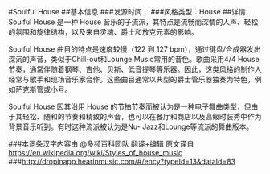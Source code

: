 #Soulful House
##基本信息
###发源时间：
###风格类型：House
##详情
Soulful House 是一种 House 音乐的子流派，其特点是流畅而深情的人声、轻松的氛围和旋律结构，以及来自灵魂、爵士和放克元素的影响。



Soulful House 曲目的特点是速度较慢（122 到 127 bpm），通过键盘/合成器发出深沉的声音，类似于Chill-out和Lounge
Music常用的音色。歌曲采用4/4 House
节奏，通常伴随着钢琴、吉他、贝斯、低音提琴等乐器。因此，这类风格的制作人经常与歌手和现场音乐家合作。这些曲目通常以典型的爵士管乐器独奏为特色，例如萨克斯管或小号。



Soulful House 因其沿用 House
的节拍节奏而被认为是一种电子舞曲类型，但由于其轻松、随和的节奏和精致的声音，也可以在餐厅和商店以及高级时装秀中作为背景音乐听到。有时这种流派被认为是Nu-
Jazz和Lounge等流派的舞曲版本。

###本词条汉字内容由 @多频百科团队 翻译+编辑
原文译自 https://en.wikipedia.org/wiki/Styles_of_house_music
###http://dropinapp.hearinmusic.com/#/ency?typeId=13&dataId=83

